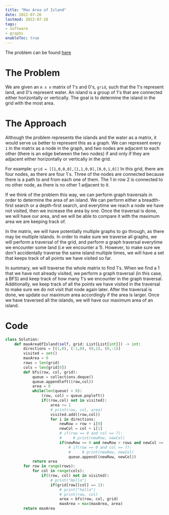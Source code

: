 ```yaml
---
title: "Max Area of Island"
date: 2022-07-26
lastmod: 2022-07-26
tags:
- software
- graphs
enableToc: true
---
```

The problem can be found [here](https://leetcode.com/problems/max-area-of-island/)

# The Problem
We are given an `m x n` matrix of 1's and 0's, `grid`, such that the 1's represent land, and 0's represent water. An island is a group of 1's that are connected either horizontally or vertically. The goal is to determine the island in the grid with the most area.

# The Approach
Although the problem represents the islands and the water as a matrix, it would serve us better to represent this as a graph. We can represent every `1` in the matrix as a node in the graph, and two nodes are adjacent to each other (there is an edge between the two nodes) if and only if they are adjacent either horizontally or vertically in the grid.

For example:
```grid = [[1,0,0,0],[1,1,0,0],[0,0,1,0]]```
In this grid, there are four nodes, as there are four 1`s. Three of the nodes are connected because there is a path to and from each one of them. The 1 in row 2 is connected to no other node, as there is no other 1 adjacent to it.

If we think of the problem this way, we can perform graph traversals in order to determine the area of an island. We can perform either a breadth-first search or a depth-first search, and everytime we reach a node we have not visited, then we increase the area by one. Once the traversal is done, we will have our area, and we will be able to compare it with the maximum area we are keeping track of.

In the matrix, we will have potentially multiple graphs to go through, as there may be multiple islands. In order to make sure we traverse all graphs, we will perform a traversal of the grid, and perform a graph traversal everytime we encounter some land (i.e we encounter a 1). However, to make sure we don't accidentally traverse the same island multiple times, we will have a set that keeps track of all points we have visited so far.

In summary, we will traverse the whole matrix to find 1's. When we find a 1 that we have not already visited, we perform a graph traversal (in this case, a BFS) and keep track of how many 1's we encounter in the graph traversal. Additionally, we keep track of all the points we have visited in the traversal to make sure we do not visit that node again later. After the traversal is done, we update our maximum area accordingly if the area is larger. Once we have traversed all the islands, we will have our maximum area of an island.

# Code
```py
class Solution:
    def maxAreaOfIsland(self, grid: List[List[int]]) -> int:
        directions = [(1,0), (-1,0), (0,1), (0,-1)]
        visited = set()
        maxArea = 0
        rows = len(grid)
        cols = len(grid[0])
        def bfs(row, col, grid):
            queue = collections.deque()
            queue.appendleft((row,col))
            area = 0
            while(len(queue) > 0):
                (row, col) = queue.popleft()
                if((row,col) not in visited):
                    area += 1
                    # print(row, col, area)
                    visited.add((row,col))
                    for i in directions:
                        newRow = row + i[0]
                        newCol = col + i[1]
                        # if(row == 0 and col == 7):
                        #     # print(newRow, newCol)
                        if(newRow >= 0 and newRow < rows and newCol >= 0 and newCol < cols and grid[newRow][newCol] == 1):
                            # if(row == 0 and col == 7):
                            #     # print(newRow, newCol)
                            queue.append((newRow, newCol))
            return area
        for row in range(rows):
            for col in range(cols):
                if((row, col) not in visited):
                    # print("Hello")
                    if(grid[row][col] == 1):
                        # print("hello")
                        # print(row, col)
                        area = bfs(row, col, grid)
                        maxArea = max(maxArea, area)
        return maxArea